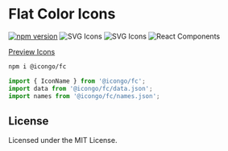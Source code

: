 Flat Color Icons
===

[![npm version](https://img.shields.io/npm/v/@icongo/fc.svg)](https://www.npmjs.com/package/@icongo/fc)
![SVG Icons](https://shields.io/badge/SVG-icons-green?logo=svg&style=flat)
![SVG Icons](https://shields.io/badge/TypeScript-Support-green?logo=TypeScript&style=flat)
![React Components](https://shields.io/badge/React-components-green?logo=react&style=flat)

[Preview Icons](http://icongo.github.io/#/icons/fc)

```bash
npm i @icongo/fc
```

```jsx
import { IconName } from '@icongo/fc';
import data from '@icongo/fc/data.json';
import names from '@icongo/fc/names.json';
```

## License

Licensed under the MIT License.